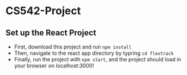 # CS542-Project

## Set up the React Project

- First, download this project and run ```npm install```
- Then, navigate to the react app directory by typring ```cd flextrack```
- Finally, run the project with ```npm start```, and the project should load in your browser on localhost:3000!